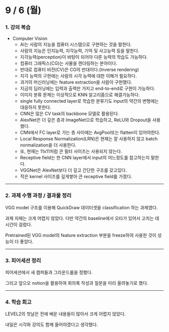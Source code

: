 # 9 / 6 (월)

### 1. 강의 복습

- Computer Vision
  - AI는 사람의 지능을 컴퓨터 시스템으로 구현하는 것을 말한다.
  - 사람의 지능은 인지능력, 지각능력, 기억 및 사고능력 등을 말한다.
  - 지각능력(perception)이 바탕이 되어야 다른 능력의 학습도 가능하다.
  - 컴퓨터 그래픽스(CG)는 사물을 렌더링하는 분야이다.
  - 반대로 컴퓨터 비전(CV)은 CG의 반대이다.(Inverse rendering)
  - 지각 능력의 구현에는 사람의 시각 능력에 대한 이해가 필요하다.
  - 과거의 머신러닝에는 feature extraction을 사람이 구현했다.
  - 지금의 딥러닝에는 입력과 출력만 가지고 end-to-end로 구현이 가능하다.
  - 이미지 분류 문제는 이상적으로 KNN 알고리즘으로 해결가능하다.
  - single fully connected layer로 학습한 분류기도 input의 약간의 변형에는 대응하지 못한다.
  - CNN은 많은 CV task의 backbone 모델로 활용된다.
  - AlexNet은 더 깊은 층과 ImageNet으로 학습하고, ReLU와 Dropout을 사용했다.
  - CNN에서 FC layer로 가는 층 사이에는 AvgPool또는 flatten이 있어야한다.
  - Local Response Normalization(LRN)은 현재는 잘 사용하지 않고 batch normalization을 더 사용한다.
  - 또, 현재는 11x11처럼 큰 필터 사이즈는 사용되지 않는다.
  - Receptive field는 한 CNN layer에서 input의 어느정도를 참고하는지 말한다.
  - VGGNet은 AlexNet보다 더 깊고 간단한 구조를 갖고있다.
  - 작은 kernel 사이즈를 깊게쌓아 큰 receptive field를 가졌다.

---

### 2. 과제 수행 과정 / 결과물 정리

VGG model 구조를 이용해 QuickDraw 데이터셋을 classification 하는 과제였다.

과제 자체는 크게 어렵지 않았다. 다만 약간의 baseline에서 오타가 있어서 고치는 데 시간이 걸렸다.

Pretrained된 VGG model의 feature extraction 부분을 freeze하여 사용한 것이 성능이 더 좋았다.

---

### 3. 피어세션 정리

피어세션에서 새 캠퍼들과 그라운드룰을 정했다.

그리고 앞으오 notion을 활용하여 회의록 작성과 질문을 미리 올려놓기로 했다.

---

### 4. 학습 회고

LEVEL2의 첫날은 전에 배운 내용들이 많아서 크게 어렵지 않았다.

내일은 시각화 강의도 함께 들어야겠다고 생각했다.

